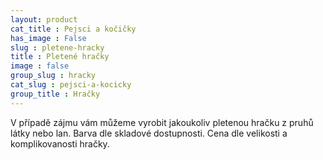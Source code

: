 ```yaml
---
layout: product
cat_title : Pejsci a kočičky
has_image : False
slug : pletene-hracky
title : Pletené hračky
image : false
group_slug : hracky
cat_slug : pejsci-a-kocicky
group_title : Hračky
---
```


V případě zájmu vám můžeme vyrobit jakoukoliv pletenou hračku z pruhů látky nebo lan. Barva dle skladové dostupnosti.  Cena dle velikosti a komplikovanosti hračky.

